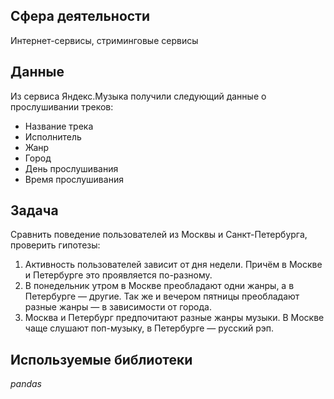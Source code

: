 ## Сфера деятельности
Интернет-сервисы, стриминговые сервисы

## Данные
Из сервиса Яндекс.Музыка получили следующий данные о прослушивании треков:
* Название трека
* Исполнитель
* Жанр
* Город
* День прослушивания
* Время прослушивания

## Задача
Сравнить поведение пользователей из Москвы и Санкт-Петербурга, проверить гипотезы:
1. Активность пользователей зависит от дня недели. Причём в Москве и Петербурге это проявляется по-разному.
2. В понедельник утром в Москве преобладают одни жанры, а в Петербурге — другие. Так же и вечером пятницы преобладают разные жанры — в зависимости от города. 
3. Москва и Петербург предпочитают разные жанры музыки. В Москве чаще слушают поп-музыку, в Петербурге — русский рэп.

## Используемые библиотеки
*pandas*
